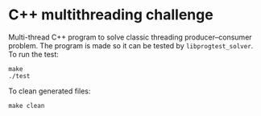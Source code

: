 # C++ multithreading challenge

Multi-thread C++ program to solve classic threading producer–consumer problem. The program is made so it can be tested by `libprogtest_solver`.
To run the test:

```
make
./test
```
To clean generated files:
```
make clean
```
